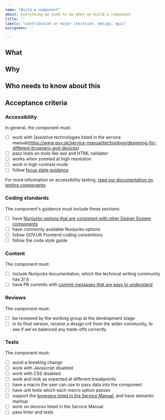 ```yaml
---
name: "Build a component"
about: Everything we need to do when we build a component
title: ''
labels: "contribution or major iteration, design, epic"
assignees: ''

---
```


## What
<!-- Add name of component, plus any relevant links (for example, community backlog issues and comments, pull requests for the component and its guidance) -->

## Why
<!-- Add reason for building the component -->

## Who needs to know about this
<!-- Add team roles involved in building the component -->

## Acceptance criteria
<!-- Customise, and add component-specific checklist items to, this list of criteria all components need to meet -->
### Accessibility
In general, the component must:
- [ ] work with [assistive technologies listed in the service manual(https://www.gov.uk/service-manual/technology/designing-for-different-browsers-and-devices)
- [ ] pass tests on tools like axe and HTML validator
- [ ] works when zoomed at high resolution
- [ ] work in high contrast mode
- [ ] follow [focus state guidance](https://design-system.service.gov.uk/get-started/focus-states/)

For more information on accessibility testing, [read our documentation on testing components](https://github.com/alphagov/govuk-frontend/blob/main/docs/contributing/test-components-using-accessibility-acceptance-criteria.md).

### Coding standards
The component's guidance must include these sections:
- [ ] have [Nunjucks options that are consistent with other Design System components](https://github.com/alphagov/govuk-frontend/blob/main/docs/contributing/coding-standards/nunjucks-api.md)
- [ ] have commonly available Nunjucks options
- [ ] follow GOV.UK Frontend coding conventions
- [ ] follow the code style guide

### Content
The component must:
- [ ] include Nunjucks documentation, which the technical writing community has 2i'd
- [ ] have PR commits with [commit messages that are easy to understand](https://github.com/alphagov/design-system-team-docs/blob/main/development/commit-messages.md)

### Reviews
The component must:
- [ ] be reviewed by the working group at the development stage
- [ ] in its final version, receive a design crit from the wider community, to see if we've balanced any trade-offs correctly

### Tests
The component must:
- [ ] avoid a breaking change
- [ ] work with Javascript disabled
- [ ] work with CSS disabled
- [ ] work and look as expected at different breakpoints
- [ ] have a macro the user can use to pass data into the component
- [ ] have unit tests which each macro option passes
- [ ] support the [browsers listed in the Service Manual](https://www.gov.uk/service-manual/technology/designing-for-different-browsers-and-devices), and have semantic markup
- [ ] work on devices listed in the Service Manual
- [ ] pass linter and tests
